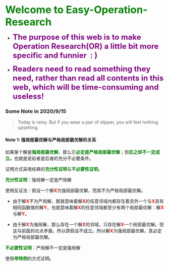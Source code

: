 <span style="font-size:2rem;color:Green">**Welcome to Easy-Operation-Research**</span>

* <span style='font-size:1.5rem;color:Purple'>**The purpose of this web is to make Operation Research(OR)  a little bit more specific and funnier  : )**</span> 

* <span style='font-size:1.5rem;color:Purple'>**Readers need to read something they need, rather than read all contents in this web, which will be time-consuming and useless!**</span> 

### Some Note in 2020/9/15

> Today is rainy. But if you wear a pair of slipper, you will feel nothing upsetting.

#### Note 1: 强局部最优解与严格局部最优解的关系

如果某个解是<span style='color:Green'>**强局部最优解**</span>，那么它<span style='color:Green'>**必定是严格局部最优解**</span>；但<span style='color:Green'>**反之却不一定成立。**</span>也就是说前者是后者的充分不必要条件。

证明方式采用经典的<span style='color:Green'>**充分性证明**</span>与<span style='color:Green'>**不必要性证明**</span>。

<span style='color:Green'>**充分性证明**</span>：强局解一定是严局解

​	使用反证法：假设一个解<span style='color:Red'>**X**</span>为强局部最优解，而其不为严格局部最优解。

* 由于解<span style='color:Red'>**X**</span>不为严局解，那就意味着解<span style='color:Red'>**X**</span>的任意邻域内都存在着另外一个与<span style='color:Red'>**X**</span>具有相同函数值的解<span style='color:Red'>**Y**</span>，也就意味着解<span style='color:Red'>**X**</span>的任意邻域都至少有两个局部最优解：解<span style='color:Red'>**X**</span>与解<span style='color:Red'>**Y**</span>。

* 由于解<span style='color:Red'>**X**</span>为强局解，那么存在一个解<span style='color:Red'>**X**</span>的邻域，只存在解<span style='color:Red'>**X**</span>一个局部最优解。但这与前面的论点矛盾，所以原假设不成立。所以解<span style='color:Red'>**X**</span>为强局部最优解，其必定为严格局部最优解。

<span style='color:Green'>**不必要性证明**</span>：严局解不一定是强局解

​	使用<span style='color:Green'>**举特例**</span>的方式证明。

​	